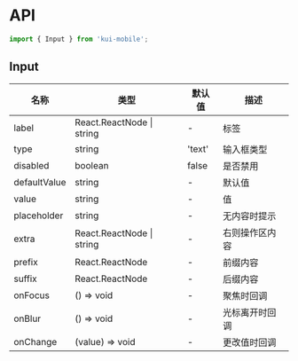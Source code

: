 # API

```jsx
import { Input } from 'kui-mobile';
```

## Input

| 名称         | 类型                      | 默认值 | 描述           |
| ------------ | ------------------------- | ------ | -------------- |
| label        | React.ReactNode \| string | -      | 标签           |
| type         | string                    | 'text' | 输入框类型     |
| disabled     | boolean                   | false  | 是否禁用       |
| defaultValue | string                    | -      | 默认值         |
| value        | string                    | -      | 值             |
| placeholder  | string                    | -      | 无内容时提示   |
| extra        | React.ReactNode \| string | -      | 右则操作区内容 |
| prefix       | React.ReactNode           | -      | 前缀内容       |
| suffix       | React.ReactNode           | -      | 后缀内容       |
| onFocus      | () => void                | -      | 聚焦时回调     |
| onBlur       | () => void                | -      | 光标离开时回调 |
| onChange     | (value) => void           | -      | 更改值时回调   |
